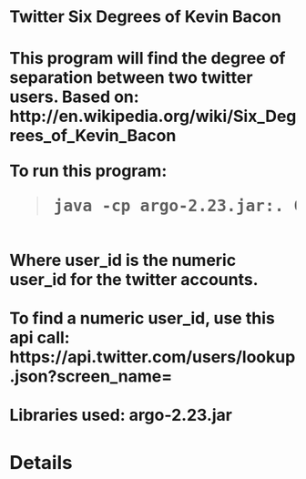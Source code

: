 <h1>Twitter Six Degrees of Kevin Bacon<h1>
<p>This program will find the degree of separation between two twitter users. 
Based on: http://en.wikipedia.org/wiki/Six_Degrees_of_Kevin_Bacon</p> 
<p>To run this program:
<br />
<blockquote><pre>
java -cp argo-2.23.jar:. Crawler -source <user_id> -target <user_id>
</pre></blockquote>
<br />	
Where user_id is the numeric user_id for the twitter accounts.
<br /><br />
To find a numeric user_id, use this api call:
https://api.twitter.com/users/lookup.json?screen_name=<username>
<br /><br />
Libraries used: argo-2.23.jar
</p>
<h3>Details</h3>
<p></p>